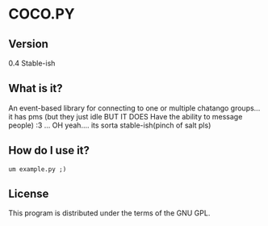 COCO.PY
=====

Version
-------
0.4 Stable-ish


What is it?
-----------
An event-based library for connecting to one or multiple chatango groups... it has pms (but they just idle BUT IT DOES Have the ability to message people) :3 ... 
OH yeah.... its sorta stable-ish(pinch of salt pls)



How do I use it?
----------------
	um example.py ;)

License
-------
This program is distributed under the terms of the GNU GPL.
